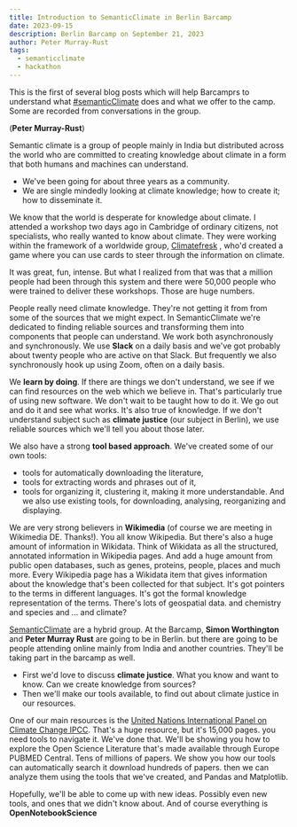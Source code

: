 ```yaml
---
title: Introduction to SemanticClimate in Berlin Barcamp
date: 2023-09-15
description: Berlin Barcamp on September 21, 2023 
author: Peter Murray-Rust
tags:
  - semanticclimate
  - hackathon
---
```



This is the first of several blog posts which will help Barcamprs to understand what [#semanticClimate](https://semanticclimate.org/p/en/) does and what we offer to the camp. Some are recorded from conversations in the group.

(**Peter Murray-Rust**)

Semantic climate is a group of people mainly in India but distributed across the world who are committed to creating knowledge about climate in a form that both humans and machines can understand.
- We've been going for about three years as a community.
- We are single mindedly looking at climate knowledge; how to create it; how to disseminate it.
  
We know that the world is desperate for knowledge about climate. I attended a workshop two days ago in Cambridge of ordinary citizens, not specialists, who really wanted to know about climate. They were working within the framework of a worldwide group, [Climatefresk](https://climatefresk.org/) , who'd created a game where you can use cards to steer through the information on climate.

It was great, fun, intense.
But what I realized from that was that a million people had been through this system and there were 50,000 people who were trained to deliver these workshops. Those are huge numbers.

People really need climate knowledge.
They're not getting it from from some of the sources that we might expect.
In SemanticClimate we're dedicated to finding reliable sources and transforming them into components that people can understand.
We work both asynchronously and synchronously. We use **Slack** on a daily basis and we've got probably about twenty people who are active on that Slack. But frequently we also synchronously hook up using Zoom, often on a daily basis.

We **learn by doing**.
If there are things we don't understand, we see if we can find resources on the web which we believe in.
That's particularly true of using new software. We don't wait to be taught how to do it.
We go out and do it and see what works.
It's also true of knowledge. If we don't understand subject such as **climate justice** (our subject in Berlin), we use reliable sources which we'll tell you about those later.

We also have a strong **tool based approach**. We've created some of our own tools: 
- tools for automatically downloading the literature, 
- tools for extracting words and phrases out of it, 
- tools for organizing it, clustering it,  making it more understandable. 
And we also use existing tools, for downloading, analysing, reorganizing and displaying.

We are very strong believers in **Wikimedia** (of course we are meeting in Wikimedia DE. Thanks!).
You all know Wikipedia. But there's also a huge amount of information in Wikidata.
Think of Wikidata as all the structured, annotated information in Wikipedia pages. And add a huge amount from public open databases, such as genes, proteins, people, places and much more. Every Wikipedia page has a Wikidata item that gives information about the knowledge that's been collected for that subject.
It's got pointers to the terms in different languages.
It's got the formal knowledge representation of the terms.
There's lots of geospatial data.
and chemistry
and species
and ...
and climate?

[SemanticClimate](https://semanticclimate.org/p/en/) are a hybrid group.
At the Barcamp, **Simon Worthington** and **Peter Murray Rust** are going to be in Berlin. but there are going to be people attending online mainly from India and another countries.
They'll be taking part in the barcamp as well.

- First we'd love to discuss **climate justice**. What you know and want to know. Can we create knowledge  from sources?
- Then we'll make our tools available, to find out about climate justice in our resources.
  
One of our main resources is the [United Nations International Panel on Climate Change IPCC](https://www.ipcc.ch/). That's a huge resource, but it's 15,000 pages. you need tools to navigate it. We've done that. We'll be showing you how to explore the Open Science Literature that's made available through Europe PUBMED Central. Tens of millions of papers. We show you how our tools can automatically search it download hundreds of papers. then we can analyze them using the tools that we've created, and Pandas and Matplotlib.

Hopefully, we'll be able to come up with new ideas. Possibly even new tools, and ones that we didn't know about.
And of course everything is **OpenNotebookScience**
